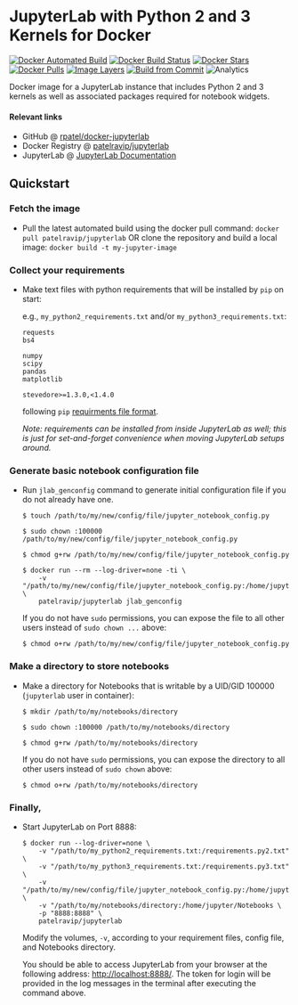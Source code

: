 # JupyterLab with Python 2 and 3 Kernels for Docker

[![Docker Automated Build](https://img.shields.io/docker/automated/patelravip/jupyterlab.svg)](https://hub.docker.com/r/patelravip/jupyterlab)
[![Docker Build Status](https://img.shields.io/docker/build/patelravip/jupyterlab.svg)](https://hub.docker.com/r/patelravip/jupyterlab)
[![Docker Stars](https://img.shields.io/docker/stars/patelravip/jupyterlab.svg)](https://hub.docker.com/r/patelravip/jupyterlab)
[![Docker Pulls](https://img.shields.io/docker/pulls/patelravip/jupyterlab.svg)](https://hub.docker.com/r/patelravip/jupyterlab)
[![Image Layers](https://images.microbadger.com/badges/image/patelravip/jupyterlab.svg)](https://microbadger.com/images/patelravip/jupyterlab)
[![Build from Commit](https://images.microbadger.com/badges/commit/patelravip/jupyterlab.svg)](https://microbadger.com/images/patelravip/jupyterlab)
![Analytics](https://analytics.ravipatel.org/p?idsite=4&rec=1)

Docker image for a JupyterLab instance that includes Python 2 and 3 kernels as 
well as associated packages required for notebook widgets.

#### Relevant links
* GitHub @ [rpatel/docker-jupyterlab](https://github.com/rpatel/docker-jupyterlab/)
* Docker Registry @ [patelravip/jupyterlab](https://hub.docker.com/r/patelravip/jupyterlab/)
* JupyterLab @ [JupyterLab Documentation](https://jupyterlab.readthedocs.io/en/stable/)

## Quickstart

### Fetch the image
* Pull the latest automated build using the docker pull command: `docker pull patelravip/jupyterlab` OR clone the repository and build a local image: `docker build -t my-jupyter-image`

### Collect your requirements 
* Make text files with python requirements that will be installed by `pip` on start:
  
  e.g., `my_python2_requirements.txt` and/or `my_python3_requirements.txt`:

      requests
      bs4

      numpy
      scipy
      pandas
      matplotlib

      stevedore>=1.3.0,<1.4.0
  following `pip` [requirments file format](https://pip.pypa.io/en/stable/reference/pip_install/#requirements-file-format).

  _*Note*: requirements can be installed from inside JupyterLab as well;
  this is just for set-and-forget convenience when moving JupyterLab setups
  around._

### Generate basic notebook configuration file
* Run `jlab_genconfig` command to generate initial configuration file if you
  do not already have one. 

      $ touch /path/to/my/new/config/file/jupyter_notebook_config.py

      $ sudo chown :100000 /path/to/my/new/config/file/jupyter_notebook_config.py

      $ chmod g+rw /path/to/my/new/config/file/jupyter_notebook_config.py

      $ docker run --rm --log-driver=none -ti \
          -v "/path/to/my/new/config/file/jupyter_notebook_config.py:/home/jupyter/.jupyter/jupyter_notebook_config.py" \
          patelravip/jupyterlab jlab_genconfig
      
  If you do not have `sudo` permissions, you can expose the file to all other users
  instead of `sudo chown ...` above:

      $ chmod o+rw /path/to/my/new/config/file/jupyter_notebook_config.py

### Make a directory to store notebooks
* Make a directory for Notebooks that is writable by a UID/GID 100000 
(`jupyterlab` user in container):

      $ mkdir /path/to/my/notebooks/directory

      $ sudo chown :100000 /path/to/my/notebooks/directory

      $ chmod g+rw /path/to/my/notebooks/directory

  If you do not have `sudo` permissions, you can expose the directory to all 
  other users instead of `sudo chown` above:
  
      $ chmod o+rw /path/to/my/notebooks/directory

### Finally,
* Start JupyterLab on Port 8888:

      $ docker run --log-driver=none \
          -v "/path/to/my_python2_requirements.txt:/requirements.py2.txt" \
          -v "/path/to/my_python3_requirements.txt:/requirements.py3.txt" \
          -v "/path/to/my/new/config/file/jupyter_notebook_config.py:/home/jupyter/.jupyter/jupyter_notebook_config.py" \
          -v "/path/to/my/notebooks/directory:/home/jupyter/Notebooks \
          -p "8888:8888" \
          patelravip/jupyterlab
  
  Modify the volumes, `-v`, according to your requirement files, config file, and 
  Notebooks directory.


  You should be able to access JupyterLab from your browser at the following address:
  [http://localhost:8888/](http://localhost:8888). The token for login will be provided
  in the log messages in the terminal after executing the command above.